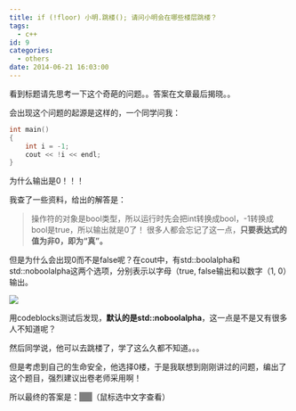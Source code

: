 ```yaml
---
title: if (!floor) 小明.跳楼(); 请问小明会在哪些楼层跳楼？
tags:
  - c++
id: 9
categories:
  - others
date: 2014-06-21 16:03:00
---
```


看到标题请先思考一下这个奇葩的问题。。答案在文章最后揭晓。。

会出现这个问题的起源是这样的，一个同学问我：

```cpp
int main()
{
    int i = -1;
    cout << !i << endl;
}
```

为什么输出是0！！！

我查了一些资料，给出的解答是：
> 操作符的对象是bool类型，所以运行时先会把int转换成bool，-1转换成bool是true，所以输出就是0了！
很多人都会忘记了这一点，**只要表达式的值为非0，即为“真”。**

但是为什么会出现0而不是false呢？在cout中，有std::boolalpha和std::noboolalpha这两个选项，分别表示以字母（true, false输出和以数字（1, 0）输出。

[![](http://cdn.imyzf.com/img/blog/2014/a-funny-thing-about-cpp-boolean-variable/1.jpg)](http://cdn.imyzf.com/img/blog/2014/a-funny-thing-about-cpp-boolean-variable/1.jpg)

用codeblocks测试后发现，**默认的是std::noboolalpha**，这一点是不是又有很多人不知道呢？

然后同学说，他可以去跳楼了，学了这么久都不知道。。。

但是考虑到自己的生命安全，他选择0楼，于是我联想到刚刚讲过的问题，编出了这个题目，强烈建议出卷老师采用啊！

所以最终的答案是：<span style="color: #808080; background-color: #808080;">0楼</span>（鼠标选中文字查看）
